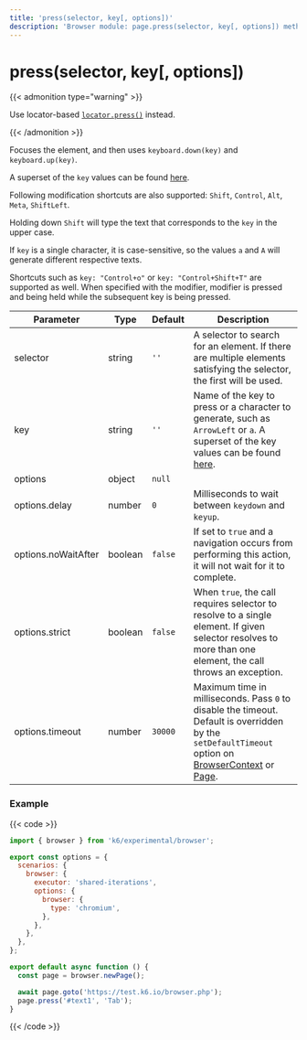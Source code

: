 ```yaml
---
title: 'press(selector, key[, options])'
description: 'Browser module: page.press(selector, key[, options]) method'
---
```


# press(selector, key[, options])

{{< admonition type="warning" >}}

Use locator-based [`locator.press()`](https://grafana.com/docs/k6/<K6_VERSION>/javascript-api/k6-experimental/browser/locator/press/) instead.

{{< /admonition >}}

Focuses the element, and then uses `keyboard.down(key)` and `keyboard.up(key)`.

A superset of the `key` values can be found [here](https://developer.mozilla.org/en-US/docs/Web/API/KeyboardEvent/key/Key_Values).

Following modification shortcuts are also supported: `Shift`, `Control`, `Alt`, `Meta`, `ShiftLeft`.

Holding down `Shift` will type the text that corresponds to the `key` in the upper case.

If `key` is a single character, it is case-sensitive, so the values `a` and `A` will generate different respective texts.

Shortcuts such as `key: "Control+o"` or `key: "Control+Shift+T"` are supported as well. When specified with the modifier, modifier is pressed and being held while the subsequent key is being pressed.
<TableWithNestedRows>

| Parameter           | Type    | Default | Description                                                                                                                                                                                                                                                                                                                                   |
| ------------------- | ------- | ------- | --------------------------------------------------------------------------------------------------------------------------------------------------------------------------------------------------------------------------------------------------------------------------------------------------------------------------------------------- |
| selector            | string  | `''`    | A selector to search for an element. If there are multiple elements satisfying the selector, the first will be used.                                                                                                                                                                                                                          |
| key                 | string  | `''`    | Name of the key to press or a character to generate, such as `ArrowLeft` or `a`. A superset of the key values can be found [here](https://developer.mozilla.org/en-US/docs/Web/API/UI_Events/Keyboard_event_key_values).                                                                                                                      |
| options             | object  | `null`  |                                                                                                                                                                                                                                                                                                                                               |
| options.delay       | number  | `0`     | Milliseconds to wait between `keydown` and `keyup`.                                                                                                                                                                                                                                                                                           |
| options.noWaitAfter | boolean | `false` | If set to `true` and a navigation occurs from performing this action, it will not wait for it to complete.                                                                                                                                                                                                                                    |
| options.strict      | boolean | `false` | When `true`, the call requires selector to resolve to a single element. If given selector resolves to more than one element, the call throws an exception.                                                                                                                                                                                    |
| options.timeout     | number  | `30000` | Maximum time in milliseconds. Pass `0` to disable the timeout. Default is overridden by the `setDefaultTimeout` option on [BrowserContext](https://grafana.com/docs/k6/<K6_VERSION>/javascript-api/k6-experimental/browser/browsercontext/) or [Page](https://grafana.com/docs/k6/<K6_VERSION>/javascript-api/k6-experimental/browser/page/). |

</TableWithNestedRows>

### Example

{{< code >}}

```javascript
import { browser } from 'k6/experimental/browser';

export const options = {
  scenarios: {
    browser: {
      executor: 'shared-iterations',
      options: {
        browser: {
          type: 'chromium',
        },
      },
    },
  },
};

export default async function () {
  const page = browser.newPage();

  await page.goto('https://test.k6.io/browser.php');
  page.press('#text1', 'Tab');
}
```

{{< /code >}}
